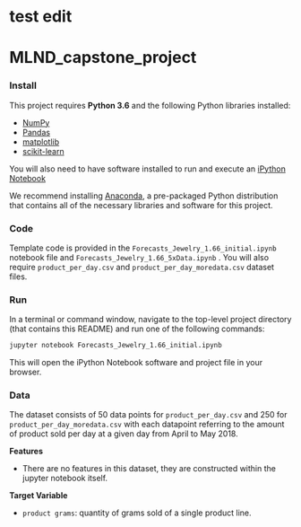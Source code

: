 # test edit
# MLND_capstone_project
### Install

This project requires **Python 3.6** and the following Python libraries installed:

- [NumPy](http://www.numpy.org/)
- [Pandas](http://pandas.pydata.org)
- [matplotlib](http://matplotlib.org/)
- [scikit-learn](http://scikit-learn.org/stable/)

You will also need to have software installed to run and execute an [iPython Notebook](http://ipython.org/notebook.html)

We recommend installing [Anaconda](https://www.continuum.io/downloads), a pre-packaged Python distribution that contains all of the necessary libraries and software for this project. 

### Code

Template code is provided in the `Forecasts_Jewelry_1.66_initial.ipynb` notebook file and `Forecasts_Jewelry_1.66_5xData.ipynb` . You will also require `product_per_day.csv` and `product_per_day_moredata.csv` dataset files. 

### Run

In a terminal or command window, navigate to the top-level project directory (that contains this README) and run one of the following commands:

```bash
jupyter notebook Forecasts_Jewelry_1.66_initial.ipynb
```

This will open the iPython Notebook software and project file in your browser.

### Data

The dataset consists of 50 data points for `product_per_day.csv` and 250 for `product_per_day_moredata.csv` with each datapoint referring to the amount of product sold per day at a given day from April to May 2018.

**Features**
- There are no features in this dataset, they are constructed within the jupyter notebook itself.

**Target Variable**
- `product grams`: quantity of grams sold of a single product line.
